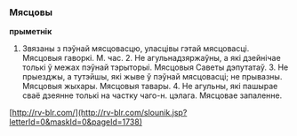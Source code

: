 ### Мясцовы
**прыметнік**

1. Звязаны з пэўнай мясцовасцю, уласцівы гэтай мясцовасці. Мясцовыя гаворкі. М. час. 2. Не агульнадзяржаўны, а які дзейнічае толькі ў межах пэўнай тэрыторыі. Мясцовыя Саветы дэпутатаў. 3. Не прыезджы, а тутэйшы, які жыве ў пэўнай мясцовасці; не прывазны. Мясцовыя жыхары. Мясцовыя тавары. 4. Не агульны, які пашырае сваё дзеянне толькі на частку чаго-н. цэлага. Мясцовае запаленне.

<a rel="author">[http://rv-blr.com/](http://rv-blr.com/slounik.jsp?letterId=0&maskId=0&pageId=1738)</a>
